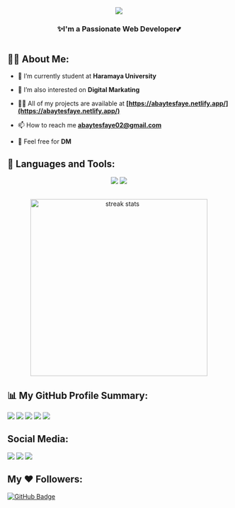 <div style="display: flex; align-items: center; justify-content: center; margin: 20px; flex-direction: column;">
    <div style="text-align: center;">
     <h1 align="center">
            <img src="https://readme-typing-svg.herokuapp.com/?font=Righteous&size=40&center=true&vCenter=true&width=700&height=100&duration=4000&lines=Hi+There!+👋;+💥+I'm+Abay+Tesfaye!+💥;+✨+Software+Engineering+Student!+🎉;" />
        </h1>
   <h3 align="center">✨I'm a Passionate Web Developer💕</h3>
    </div>
</div>


## 🙋‍♂️ About Me:

- 🔭 I’m currently student at **Haramaya University**

- 🌱 I’m also interested on **Digital Markating**

- 👨‍💻 All of my projects are available at **[https://abaytesfaye.netlify.app/](https://abaytesfaye.netlify.app/)**

- 📫 How to reach me **abaytesfaye02@gmail.com**

- 💬 Feel free for **DM**

## 🚀 Languages and Tools:

<div align="center">
    <img src="https://skillicons.dev/icons?i=html,css,scss,bootstrap,tailwind,javascript,typescript,react,nextjs,nodejs,express,php,laravel,figma" />
    <img src="https://skillicons.dev/icons?i=python,java,firebase,mongodb,mysql,flask,vscode,github,git,gitlab,photoshop" /><br>
</div>



<br/>

<p align="center">
  <img width=400 src="https://github-readme-streak-stats-salesp07.vercel.app/?user=AbayTesfaye&count_private=true&theme=react&border_radius=10" alt="streak stats"/>
</p>


## 📊 My GitHub Profile Summary:

![](http://github-profile-summary-cards.vercel.app/api/cards/profile-details?username=AbayTesfaye&theme=dracula)
![](http://github-profile-summary-cards.vercel.app/api/cards/repos-per-language?username=AbayTesfaye&theme=dracula)
![](http://github-profile-summary-cards.vercel.app/api/cards/most-commit-language?username=AbayTesfaye&theme=dracula)
![](http://github-profile-summary-cards.vercel.app/api/cards/stats?username=AbayTesfaye&theme=dracula)
![](http://github-profile-summary-cards.vercel.app/api/cards/productive-time?username=AbayTesfaye&theme=dracula&utcOffset=8)

## Social Media:

<p align="left">

<a href = "https://www.linkedin.com/in/abay-tesfaye-251742310/"><img src="https://img.icons8.com/fluent/48/000000/linkedin.png"/></a>
<a href = "https://x.com/Eey_ban?s=09"><img src="https://img.icons8.com/fluent/48/000000/twitter.png"/></a>
<a href = "https://www.instagram.com/eeyban2/profilecard/?igsh=eDZiZnplNDYzaG0x"><img src="https://img.icons8.com/fluent/48/000000/instagram-new.png"/></a>

</p>

## My ❤ Followers:
<a href="https://github.com/AbayTesfaye?tab=followers"><img src="https://img.shields.io/github/followers/AbayTesfaye?label=Followers&style=social" alt="GitHub Badge"></a>
